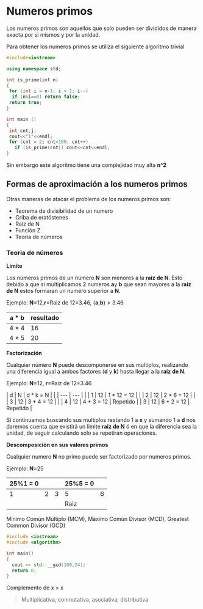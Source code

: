 # Numeros primos
Los numeros primos son aquellos que solo pueden ser divididos de manera exacta por si mismos y por la unidad.

Para obtener los numeros primos se utiliza el siguiente algoritmo trivial

```c++
#include<iostream>

using namespace std;

int is_prime(int n)
{
 for (int i = n-1; i > 1; i--)
  if (n%i==0) return false;
 return true;
}

int main ()
{
 int cnt,j;
 cout<<"1"<<endl;
 for (cnt = 2; cnt<100; cnt++)
   if (is_prime(cnt)) cout<<cnt<<endl;
}
```
Sin embargo este algoritmo tiene una complejidad muy alta **n^2**

## Formas de aproximación a los numeros primos

Otras maneras de atacar el problema de los numeros primos son:

* Teorema de divisibilidad de un numero
* Criba de eratóstenes
* Raiz de N
* Función Z
* Teoria de números

### Teoria de números

**Limite**

Los números primos de un número **N** son menores a la **raiz de N**. Esto debido a que si multiplicamos 2 numeros **a**y **b** que sean mayores a la **raiz de N** estos formaran un numero superior a **N**.

Ejemplo: **N**=12,**r**=Raiz de 12=3.46, {**a**,**b**} > 3.46

| a * b | resultado |
| --- | --- |
| 4 * 4 | 16 |
| 4 * 5 | 20 |

**Factorización**

Cualquier número **N** puede descomponerse en sus multiplos, realizando una diferencia igual a ambos factores (**d** y **k**) hasta llegar a la **raiz de N**.

Ejemplo: **N**=12, **r**=Raiz de 12=3.46

| d \| N | d * k = N | |
| --- | --- | |
| 1 \| 12 | 1 * 12 = 12 | |
| 2 \| 12 | 2 * 6 = 12 | |
| 3 \| 12 | 3 * 4 = 12 | |
| 4 \| 12 | 4 * 3 = 12 | Repetido |
| 3 \| 12 | 6 * 2 = 12 | Repetido |

Si continuamos buscando sus multiplos restando 1 a **x** y sumando 1 a **d** nos daremos cuenta que existirá un limite **raiz de N** ó en que la diferencia sea la unidad, de seguir calculando solo se repetiran operaciones.

**Descomposición en sus valores primos**

Cualquier numero **N** no primo puede ser factorizado por numeros primos. 

Ejemplo: **N**=25

| 25%1 = 0 | | | 25%5 = 0 | |
|---|---|---|---|---|
| 1 | 2 | 3 | 5 | 6 |
|   |   |   | Raiz | |

Mínimo Común Múltiplo (MCM), Máximo Común Divisor (MCD), Greatest Common Divisor (GCD)

```c++
#include <iostream>
#include <algorithm>

int main()
{
  cout << std::__gcd(100,24);
  return 0;
}
```

Complemento de x > x
> Multiplicativa, conmutativa, asociativa, distributiva
